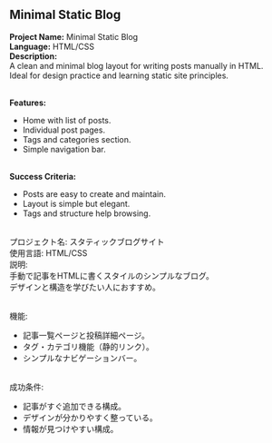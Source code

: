 ## Minimal Static Blog

**Project Name:** Minimal Static Blog <br>
**Language:** HTML/CSS <br>
**Description:** <br>
A clean and minimal blog layout for writing posts manually in HTML.<br>
Ideal for design practice and learning static site principles.<br><br>

**Features:** <br>
- Home with list of posts. <br>
- Individual post pages. <br>
- Tags and categories section. <br>
- Simple navigation bar. <br><br>

**Success Criteria:** <br>
- Posts are easy to create and maintain. <br>
- Layout is simple but elegant. <br>
- Tags and structure help browsing. <br><br>

プロジェクト名: スタティックブログサイト<br>
使用言語: HTML/CSS <br>
説明: <br>
手動で記事をHTMLに書くスタイルのシンプルなブログ。<br>
デザインと構造を学びたい人におすすめ。<br><br>

機能: <br>
- 記事一覧ページと投稿詳細ページ。 <br>
- タグ・カテゴリ機能（静的リンク）。 <br>
- シンプルなナビゲーションバー。 <br><br>

成功条件: <br>
- 記事がすぐ追加できる構成。 <br>
- デザインが分かりやすく整っている。 <br>
- 情報が見つけやすい構成。 <br><br>
